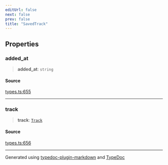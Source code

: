 ```yaml
---
editUrl: false
next: false
prev: false
title: "SavedTrack"
---
```


## Properties

### added\_at

> **added\_at**: `string`

#### Source

[types.ts:655](https://github.com/fostertheweb/spotify-web-sdk/blob/8d95f4b/src/types.ts#L655)

***

### track

> **track**: [`Track`](/api/interfaces/track/)

#### Source

[types.ts:656](https://github.com/fostertheweb/spotify-web-sdk/blob/8d95f4b/src/types.ts#L656)

***

Generated using [typedoc-plugin-markdown](https://www.npmjs.com/package/typedoc-plugin-markdown) and [TypeDoc](https://typedoc.org/)
